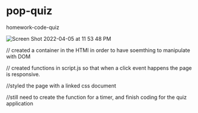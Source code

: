 # pop-quiz
homework-code-quiz


![Screen Shot 2022-04-05 at 11 53 48 PM](https://user-images.githubusercontent.com/101299412/161914712-bbce38ef-59c5-4ef7-9680-11633ffcd783.png)


// created a container in the HTMl in order to have soemthing to manipulate with DOM 

// created functions in script.js so that when a click event happens the page is responsive. 

//styled the page with a linked css document

//still need to create the function for a timer, and finish coding for the quiz application 

